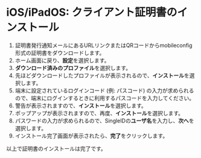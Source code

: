 # iOS/iPadOS: クライアント証明書のインストール

1. 証明書発行通知メールにあるURLリンクまたはQRコードからmobileconfig形式の証明書をダウンロードします。
2. ホーム画面に戻り、**設定**を選択します。
3. **ダウンロード済みのプロファイル**を選択します。 
4. 先ほどダウンロードしたプロファイルが表示されるので、**インストール**を選択します。
5. 端末に設定されているログインコード (例: パスコード) の入力が求められるので、端末にログインするときに利用するパスコードを入力してください。
6. 警告が表示されますので、**インストール**を選択します。
7. ポップアップが表示されますので、再度、**インストール**を選択します。
8. パスワードの入力が求められるので、SingleIDの**ユーザ名**を入力し、**次へ**を選択します。
9. インストール完了画面が表示されたら、**完了**をクリックします。 

以上で証明書のインストールは完了です。 
